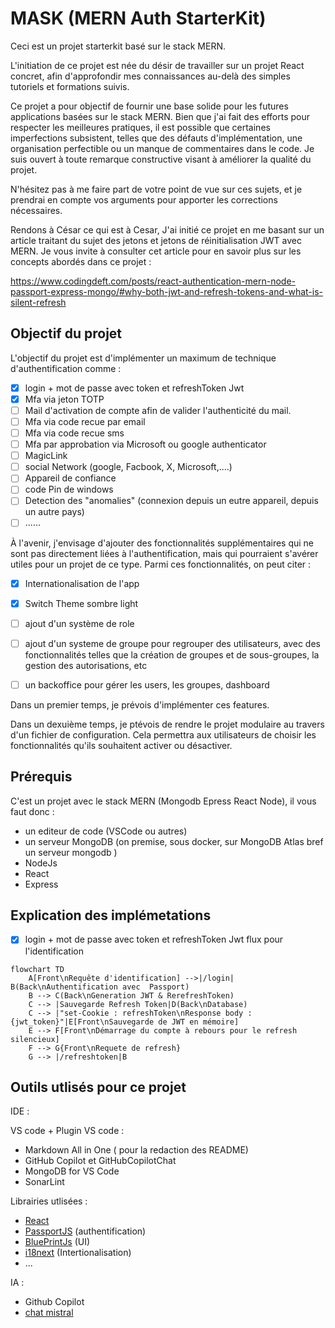 # MASK (MERN Auth StarterKit)
Ceci est un projet starterkit basé sur le stack MERN.

L'initiation de ce projet est née du désir de travailler sur un projet React concret, afin d'approfondir mes connaissances au-delà des simples tutoriels et formations suivis. 

Ce projet a pour objectif de fournir une base solide pour les futures applications basées sur le stack MERN. Bien que j'ai fait des efforts pour respecter les meilleures pratiques, il est possible que certaines imperfections subsistent, telles que des défauts d'implémentation, une organisation perfectible ou un manque de commentaires dans le code. Je suis ouvert à toute remarque constructive visant à améliorer la qualité du projet.

N'hésitez pas à me faire part de votre point de vue sur ces sujets, et je prendrai en compte vos arguments pour apporter les corrections nécessaires.

Rendons à César ce qui est à Cesar, J'ai initié ce projet en me basant sur un article traitant du sujet des jetons et jetons de réinitialisation JWT avec MERN. Je vous invite à consulter cet article pour en savoir plus sur les concepts abordés dans ce projet :

https://www.codingdeft.com/posts/react-authentication-mern-node-passport-express-mongo/#why-both-jwt-and-refresh-tokens-and-what-is-silent-refresh


## Objectif du projet
L'objectif du projet est d'implémenter un maximum de technique d'authentification comme :

- [X] login + mot de passe avec token  et refreshToken Jwt 
- [X] Mfa via jeton TOTP
- [ ] Mail d'activation de compte afin de valider l'authenticité du mail.
- [ ] Mfa via code recue par email
- [ ] Mfa via code recue sms
- [ ] Mfa par approbation via Microsoft ou google authenticator
- [ ] MagicLink 
- [ ] social Network (google, Facbook, X, Microsoft,....)
- [ ] Appareil de confiance
- [ ] code Pin de windows
- [ ] Detection des "anomalies"  (connexion depuis un eutre appareil, depuis un autre pays)
- [ ] ......

À l'avenir, j'envisage d'ajouter des fonctionnalités supplémentaires qui ne sont pas directement liées à l'authentification, mais qui pourraient s'avérer utiles pour un projet de ce type. Parmi ces fonctionnalités, on peut citer :
- [x] Internationalisation de l'app
- [X] Switch Theme sombre light
- [ ] ajout d'un système de role
- [ ] ajout d'un systeme de groupe pour regrouper des utilisateurs, avec des fonctionnalités telles que la création de groupes et de sous-groupes, la gestion des autorisations, etc
- [ ] un backoffice pour gérer les users, les groupes, dashboard



Dans un premier temps, je prévois d'implémenter ces features.

Dans un dexuième temps, je ptévois de rendre le projet modulaire au travers d'un fichier de configuration. Cela permettra aux utilisateurs de choisir les fonctionnalités qu'ils souhaitent activer ou désactiver.



## Prérequis
C'est un projet avec le stack MERN (Mongodb Epress React Node), il vous faut donc :
* un editeur de code (VSCode ou autres)
* un serveur MongoDB (on premise, sous docker, sur MongoDB Atlas   bref un serveur mongodb )
* NodeJs 
* React 
* Express

## Explication des implémetations
- [X] login + mot de passe avec token  et refreshToken Jwt
flux pour l'identification
```mermaid
flowchart TD
    A[Front\nRequête d'identification] -->|/login| B(Back\nAuthentification avec  Passport)
    B --> C(Back\nGeneration JWT & RerefreshToken)
    C --> |Sauvegarde Refresh Token|D(Back\nDatabase)
    C --> |"set-Cookie : refreshToken\nResponse body :{jwt_token}"|E[Front\nSauvegarde de JWT en mémoire] 
    E --> F[Front\nDémarrage du compte à rebours pour le refresh silencieux]
    F --> G{Front\nRequete de refresh}
    G --> |/refreshtoken|B
```



## Outils utlisés pour ce projet
IDE :

VS code + Plugin VS code : 
*   Markdown All in One ( pour la redaction des README)
*   GitHub Copilot et GitHubCopilotChat
*   MongoDB for VS Code
*   SonarLint

Librairies utlisées :
* [React](https://fr.legacy.reactjs.org/)
* [PassportJS](https://www.passportjs.org/) (authentification)
* [BluePrintJs](https://blueprintjs.com/) (UI)
* [i18next](https://www.i18next.com/) (Intertionalisation)
* ...

IA :
* Github Copilot
* [chat mistral](https://chat.mistral.ai)



